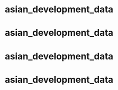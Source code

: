 # asian_development_data
# asian_development_data
# asian_development_data
# asian_development_data
